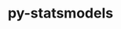---
title: "py-statsmodels"
layout: cache
categories: [package, v0.22.3]
meta: {"versions": ["0.13.2"], "compilers": ["gcc@=11.4.0", "gcc@=9.4.0", "oneapi@=2024.0.0"], "oss": ["ubuntu20.04", "ubuntu22.04"], "platforms": ["linux"], "targets": ["neoverse_v1", "neoverse_v2", "ppc64le", "x86_64_v3"], "stacks": ["e4s", "e4s-neoverse-v2", "e4s-neoverse_v1", "e4s-oneapi", "e4s-power", "root"], "num_specs": 5, "num_specs_by_stack": {"e4s-power": 1, "root": 5, "e4s-neoverse_v1": 1, "e4s-neoverse-v2": 1, "e4s": 1, "e4s-oneapi": 1}}
spec_details: [{"hash": "rvcdov5jdivoswv6azpcpbsymcw4k5nz", "compiler": "gcc@=9.4.0", "versions": ["0.13.2"], "os": "ubuntu20.04", "platform": "linux", "target": "ppc64le", "variants": ["build_system=python_pip"], "stacks": ["e4s-power", "root"], "size": "-", "tarball": "https://binaries.spack.io/v0.22.3/build_cache/linux-ubuntu20.04-ppc64le/gcc-9.4.0/py-statsmodels-0.13.2/linux-ubuntu20.04-ppc64le-gcc-9.4.0-py-statsmodels-0.13.2-rvcdov5jdivoswv6azpcpbsymcw4k5nz.spack"}, {"hash": "w34akv3fozuftumgv7ksis7ubb2uf2uj", "compiler": "gcc@=11.4.0", "versions": ["0.13.2"], "os": "ubuntu22.04", "platform": "linux", "target": "neoverse_v1", "variants": ["build_system=python_pip"], "stacks": ["e4s-neoverse_v1", "root"], "size": "-", "tarball": "https://binaries.spack.io/v0.22.3/build_cache/linux-ubuntu22.04-neoverse_v1/gcc-11.4.0/py-statsmodels-0.13.2/linux-ubuntu22.04-neoverse_v1-gcc-11.4.0-py-statsmodels-0.13.2-w34akv3fozuftumgv7ksis7ubb2uf2uj.spack"}, {"hash": "esun2cp7ipql6w3y7elj3d5olhgigdrg", "compiler": "gcc@=11.4.0", "versions": ["0.13.2"], "os": "ubuntu22.04", "platform": "linux", "target": "neoverse_v2", "variants": ["build_system=python_pip"], "stacks": ["root", "e4s-neoverse-v2"], "size": "-", "tarball": "https://binaries.spack.io/v0.22.3/build_cache/linux-ubuntu22.04-neoverse_v2/gcc-11.4.0/py-statsmodels-0.13.2/linux-ubuntu22.04-neoverse_v2-gcc-11.4.0-py-statsmodels-0.13.2-esun2cp7ipql6w3y7elj3d5olhgigdrg.spack"}, {"hash": "qey5hdgmkguj3ie22x7suxgf5cwpr74h", "compiler": "gcc@=11.4.0", "versions": ["0.13.2"], "os": "ubuntu22.04", "platform": "linux", "target": "x86_64_v3", "variants": ["build_system=python_pip"], "stacks": ["e4s", "root"], "size": "-", "tarball": "https://binaries.spack.io/v0.22.3/build_cache/linux-ubuntu22.04-x86_64_v3/gcc-11.4.0/py-statsmodels-0.13.2/linux-ubuntu22.04-x86_64_v3-gcc-11.4.0-py-statsmodels-0.13.2-qey5hdgmkguj3ie22x7suxgf5cwpr74h.spack"}, {"hash": "ls4hs5pmmnbo3qnb3w3yr3fqpsfqyy7w", "compiler": "oneapi@=2024.0.0", "versions": ["0.13.2"], "os": "ubuntu22.04", "platform": "linux", "target": "x86_64_v3", "variants": ["build_system=python_pip"], "stacks": ["e4s-oneapi", "root"], "size": "-", "tarball": "https://binaries.spack.io/v0.22.3/build_cache/linux-ubuntu22.04-x86_64_v3/oneapi-2024.0.0/py-statsmodels-0.13.2/linux-ubuntu22.04-x86_64_v3-oneapi-2024.0.0-py-statsmodels-0.13.2-ls4hs5pmmnbo3qnb3w3yr3fqpsfqyy7w.spack"}]
---